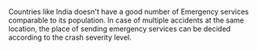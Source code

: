 Countries like India doesn't have a good number of Emergency services comparable to its population. In case of multiple accidents at the same location, the place of sending emergency services can be decided according to the crash severity level.
